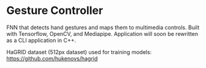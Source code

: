 # Gesture Controller

FNN that detects hand gestures and maps them to multimedia controls. Built with Tensorflow, OpenCV, and Mediapipe. 
Application will soon be rewritten as a CLI application in C++.

HaGRID dataset (512px dataset) used for training models: https://github.com/hukenovs/hagrid